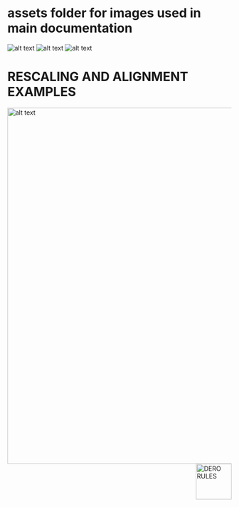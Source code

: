 [IMG_PROJECT]: https://github.com/gfox72/DOCTEST/blob/master/ASSETS/DERO_PROJECT.png
[IMG_LOGO]: https://github.com/gfox72/DOCTEST/blob/master/ASSETS/DERO_LOGO_320x320.png
[IMG_BANNER]: https://github.com/gfox72/DOCTEST/blob/master/ASSETS/DERO_BLACK_690x158.png
# assets folder for images used in main documentation

![alt text][IMG_LOGO]
![alt text][IMG_PROJECT]
![alt text][IMG_BANNER]

# RESCALING AND ALIGNMENT EXAMPLES
<img src="https://github.com/gfox72/DOCTEST/blob/master/ASSETS/DERO_PROJECT.png" alt="alt text" width="800">

<img align="right" src="https://github.com/gfox72/DOCTEST/blob/master/ASSETS/DERO_LOGO_320x320.png" alt="DERO RULES" width="80">
